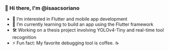 ### 👋 Hi there, I'm @isaacsoriano

- 👀 I’m interested in Flutter and mobile app development  
- 🌱 I’m currently learning to build an app using the Flutter framework  
- 🛠️ Working on a thesis project involving YOLOv4-Tiny and real-time tool recognition  
- ⚡ Fun fact: My favorite debugging tool is coffee. ☕


<!---
isaacsoriano/isaacsoriano is a ✨ special ✨ repository because its `README.md` (this file) appears on your GitHub profile.
You can click the Preview link to take a look at your changes.
--->

